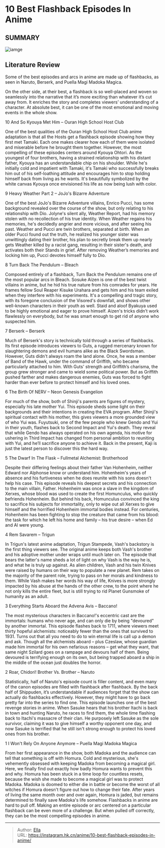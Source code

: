 # 10 Best Flashback Episodes In Anime


## SUMMARY 

![iamge](https://static1.srcdn.com/wordpress/wp-content/uploads/2023/09/naruto-team-7-sasuke-sakura-kakashi.jpg)

## Literature Review

Some of the best episodes and arcs in anime are made up of flashbacks, as seen in Naruto, Berserk, and Puella Magi Madoka Magica.





On the other side, at their best, a flashback is so well-placed and woven so seamlessly into the narrative that it’s more exciting than whatever it’s cut away from. It enriches the story and completes viewers’ understanding of a character. At absolute best, it can be one of the most emotional and moving events in the whole show.









 








 10  And So Kyouya Met Him – Ouran High School Host Club 
        

One of the best qualities of the Ouran High School Host Club anime adaptation is that all the Hosts get a flashback episode showing how they first met Tamaki. Each one makes clearer how each of them were isolated and miserable before he brought them together. However, the most compelling of these episodes centers around Kyouya Ohtori.
As the youngest of four brothers, having a strained relationship with his distant father, Kyouya has an understandable chip on his shoulder. While he&#39;s initially cold and impatient with Tamaki, it&#39;s Tamaki who successfully breaks him out of his self-loathing attitude and encourages him to stop holding himself back from living as he wants. It&#39;s beautifully symbolized by the white canvas Kyouya once envisioned his life as now being lush with color.





 9  Heavy Weather Part 2 – JoJo&#39;s Bizarre Adventure 
        

One of the best JoJo&#39;s Bizarre Adventure villains, Enrico Pucci, has some background revealed over the course of the show, but only relating to his relationship with Dio. Jolyne&#39;s silent ally, Weather Report, had his memory stolen with no recollection of his true identity. When Weather regains his memories, he&#39;s decidedly angrier and more vicious, and after seeing his past.
Weather and Pucci are twin brothers, separated at birth. When an older Pucci found out the truth, he realized his younger sister was unwittingly dating their brother, his plan to secretly break them up nearly gets Weather killed by a racist gang, resulting in their sister&#39;s death, and activates both their Stands in grief. After removing Weather’s memories and locking him up, Pucci devotes himself fully to Dio.





 8  Turn Back The Pendulum – Bleach 
        

Composed entirely of a flashback, Turn Back the Pendulum remains one of the most popular arcs in Bleach. Sosuke Aizen is one of the best twist villains in anime, but he hid his true nature from his comrades for years. He frames fellow Soul Reaper Kisuke Urahara and gets him and his team exiled when they interfere with his experiments.
It&#39;s a compelling and tragic story, with its foregone conclusion of the Visored&#39;s downfall, and shows other well-known characters in their youth as well. Staid and aloof Byakuya used to be highly emotional and eager to prove himself. Aizen&#39;s tricks didn’t work flawlessly on everybody, but he was smart enough to get rid of anyone who suspected him.





 7  Berserk – Berserk 
        

Much of Berserk&#39;s story is technically told through a series of flashbacks. Its first episode introduces viewers to Guts, a rugged mercenary known for slaughtering demons and evil humans alike as the Black Swordsman. However, Guts didn&#39;t always roam the land alone.
Once, he was a member of Band of the Hawk, under the command of Griffith, who became particularly attached to him. With Guts&#39; strength and Griffith’s charisma, the group grew stronger and came to wield some political power. But as Griffith pushed farther and makes dangerous enemies, Guts was forced to fight harder than ever before to protect himself and his loved ones.





 6  The Birth Of NERV – Neon Genesis Evangelion 
        

For much of the show, both of Shinji&#39;s parents are figures of mystery, especially his late mother Yui. This episode sheds some light on their backgrounds and their intentions in creating the EVA program. After Shinji&#39;s spiritual contact with his mother, this gives viewers a more grounded view of who Yui was.
Fuyutsuki, one of the few people who knew Gendo and Yui in their youth, flashes back to Second Impact and Yui&#39;s death. They reveal that while Gendo has always operated on his own agenda, his motive for ushering in Third Impact has changed from personal ambition to reuniting with Yui, and he’ll sacrifice anyone to achieve it. Back in the present, Kaji is just the latest person to discover this the hard way.





 5  The Dwarf In The Flask – Fullmetal Alchemist: Brotherhood 
        

Despite their differing feelings about their father Van Hohenheim, neither Edward nor Alphonse know or understand him. Hohenheim&#39;s years of absence and his furtiveness when he does reunite with his sons doesn&#39;t help his case. This episode reveals his deepest secrets and his connection to the main villain, Father.
Hohenheim was once a slave in the kingdom of Xerxes, whose blood was used to create the first Homunculus, who quickly befriends Hohenheim. But behind his back, Homunculus convinced the king to sacrifice his subjects for immortality, only to wipe out all Xerxes to give himself and the horrified Hohenheim immortal bodies instead. For centuries, Hohenheim has been fighting to stop the creature that came from his blood: the task for which he left his home and family – his true desire – when Ed and Al were young.





 4  Rem Savarem – Trigun 
        

In Trigun&#39;s latest anime adaptation, Trigun Stampede, Vash&#39;s backstory is the first thing viewers see. The original anime keeps both Vash&#39;s brother and his adoptive mother under wraps until much later on. The episode that bears the latter&#39;s name sheds a lot of light on why Vash is the way he is, and what he is truly up against.
As alien children, Vash and his twin Knives were raised by humans on their way to populate a new planet. Rem takes on the majority of the parent role, trying to pass on her morals and kindness to them. While Vash makes her words his way of life, Knives is more strongly impacted by his abuse at the hands of the other crew, to the point where he not only kills the entire fleet, but is still trying to rid Planet Gunsmoke of humanity as an adult.





 3  Everything Starts Aboard the Advena Avis – Baccano! 
        

The most mysterious characters in Baccano!&#39;s eccentric cast are the immortals: humans who never age, and can only die by being &#34;devoured&#34; by another immortal. This episode flashes back to 1711, where viewers meet thirty hopeful alchemists: noticeably fewer than the ones that survived to 1931.
Turns out that all you need to do to win eternal life is call up a demon and ask. Though all the alchemists aboard – plus Czeslaw, whose guardian made him immortal for his own nefarious reasons – get what they want, that same night Szilard goes on a rampage and devours half of them. Being devoured is terrifying enough on its own, but being trapped aboard a ship in the middle of the ocean just doubles the horror.





 2  Roar, Chidori! Brother Vs. Brother – Naruto 
        

Statistically, half of Naruto&#39;s episode count is filler content, and even many of the canon episodes are filled with flashback after flashback. By the back half of Shippuden, it’s understandable if audiences forget that the show can actually do flashbacks effectively. However, they might have to go back pretty far into the series to find one.
This episode launches one of the best revenge stories in anime. When Sasuke hears that his brother Itachi is back in town and hunting Naruto, he races to find them, the whole time flashing back to Itachi&#39;s massacre of their clan. He purposely left Sasuke as the sole survivor, claiming it was to give himself a worthy opponent one day, and now Sasuke is terrified that he still isn&#39;t strong enough to protect his loved ones from his brother.





 1  I Won&#39;t Rely On Anyone Anymore – Puella Magi Madoka Magica 
        

From her first appearance in the show, both Madoka and the audience can tell that something is off with Homura. Cold and mysterious, she&#39;s vehemently obsessed with keeping Madoka from becoming a magical girl. Here, we finally find out exactly how badly Homura wants to prevent this and why.
Homura has been stuck in a time loop for countless resets, because the wish she made to become a magical girl was to protect Madoka. Madoka is doomed to either die in battle or become the worst of all witches if Homura doesn&#39;t figure out how to change their fate. After years of living the same month over and over again, Homura is jaded, but remains determined to finally save Madoka&#39;s life somehow.
Flashbacks in anime are hard to pull off. Making an entire episode or arc centered on a particular flashback can be even more of a challenge. But when pulled off correctly, they can be the most compelling episodes in anime.

---

> Author: [Ella](https://instagram.hk.cn/)  
> URL: https://instagram.hk.cn/anime/10-best-flashback-episodes-in-anime/  

